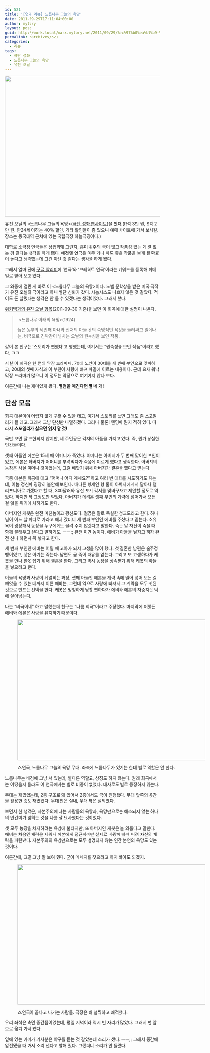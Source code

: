 ```yaml
---
id: 521
title: '[연극 리뷰] 느릅나무 그늘의 욕망'
date: 2011-09-29T17:11:04+00:00
author: mytory
layout: post
guid: http://work.local/marx.mytory.net/2011/09/29/%ec%97%b0%ea%b7%b9-%eb%a6%ac%eb%b7%b0-%eb%8a%90%eb%a6%85%eb%82%98%eb%ac%b4-%ea%b7%b8%eb%8a%98%ec%9d%98-%ec%9a%95%eb%a7%9d/
permalink: /archives/521
categories:
  - 리뷰
tags:
  - 극단 성좌
  - 느릅나무 그늘의 욕망
  - 유진 오닐
---
```

<img src="http://work.local/marx.mytory.net/wp-content/uploads/1/cfile6.uf.1568D94A4E849D1F301E8A.jpg" class="aligncenter" width="610" height="455" alt="" filename="IMG_5601.jpg" filemime="image/jpeg" />

유진 오닐의 <느릅나무 그늘의 욕망>(<a href="http://www.sungjwa.com/" target="_blank" title="[http://www.sungjwa.com/]로 이동합니다.">극단 성좌 웹사이트</a>)을 봤다.(R석 3만 원, S석 2만 원. 만24세 이하는 40% 할인. 기타 할인들이 좀 있으니 예매 사이트에 가서 보시길. 장소는 동국대역 근처에 있는 국립극장 하늘극장이다.)

대학로 소극장 연극들은 상업화돼 그런지, 흥미 위주의 극이 많고 작품성 있는 게 잘 없는 것 같다는 생각을 하게 됐다. 예전엔 연극은 아무 거나 봐도 좋은 작품을 보게 될 확률이 높다고 생각했는데 그건 아닌 것 같다는 생각을 하게 됐다.

그래서 얼마 전에 <a href="http://ccoma.tistory.com/759" target="_blank" title="[http://ccoma.tistory.com/759]로 이동합니다.">구글 알리미</a>에 &#8216;연극&#8217;와 &#8216;브레히트 연극&#8217;이라는 키워드를 등록해 이메일로 받아 보고 있다.

그 와중에 걸린 게 바로 이 <느릅나무 그늘의 욕망>이다. 노벨 문학상을 받은 미국 극작가 유진 오닐의 극이라고 하니 일단 신뢰가 갔다. 시놉시스도 나쁘지 않은 것 같았다. 적어도 돈 날렸다는 생각은 안 들 수 있겠다는 생각이었다. 그래서 봤다.

<a href="http://ko.wikipedia.org/wiki/%EC%9C%A0%EC%A7%84_%EC%98%A4%EB%8B%90" target="_blank" title="[http://ko.wikipedia.org/wiki/%EC%9C%A0%EC%A7%84_%EC%98%A4%EB%8B%90]로 이동합니다.">위키백과의 유진 오닐 항목</a>(2011-09-30 기준)을 보면 이 희곡에 대한 설명이 나온다.

> &nbsp;<느릅나무 아래의 욕망>(1924)
> 
> 늙은 농부의 세번째 아내와 전처의 아들 간의 숙명적인 욕정을 둘러싸고 일어나는, 비극으로 긴박감이 넘치는 오닐의 원숙성을 보인 작품.

같이 본 친구는 &#8216;스토리가 뻔했다&#8217;고 평했는데, 여기서는 &#8220;원숙성을 보인 작품&#8221;이라고 했다. ㅋㅋ

사실 이 희곡은 한 편의 막장 드라마다. 70대 노인이 30대를 세 번째 부인으로 맞이하고, 20대의 셋째 자식과 이 부인이 사랑에 빠져 파멸에 이르는 내용이다. 근데 요새 워낙 막장 드라마가 많으니 이 정도는 막장으로 여겨지지 않나 보다.

여튼간에 나는 재미있게 봤다. **별점을 매긴다면 별 네 개!**

## 단상 모음

희곡 대본이야 어렵지 않게 구할 수 있을 테고, 여기서 스토리를 쓰면 그래도 좀 스포일러가 될 테고. 그래서 그냥 단상만 나열하겠다. 그러나 물론! 엔딩이 뭔지 적혀 있다. 따라서 **스포일러가 싫으면 읽지 말 것!**

극만 보면 잘 표현되지 않지만, 세 주인공은 각자의 아픔을 가지고 있다. 즉, 뭔가 상실한 인간들이다.

셋째 아들인 에본은 15세 때 어머니가 죽었다. 어머니는 아버지가 두 번째 맞이한 부인이었고, 에본은 아버지가 어머니를 부려먹다가 죽음에 이르게 했다고 생각한다. 아버지의 농장은 사실 어머니 것이었는데, 그걸 빼앗기 위해 아버지가 결혼을 했다고 믿는다.

극중 에본은 허공에 대고 &#8220;어머니 어디 계세요?&#8221; 하고 여러 번 대화를 시도하기도 하는데, 이놈 정신이 굉장히 불안해 보인다. 배다른 형제인 형 둘이 아버지에게서 달아나 캘리포니아로 가겠다고 할 때, 300달러와 유산 포기 각서를 맞바꾸자고 제안할 정도로 약았다. 하지만 딱 그정도만 약았다. 아버지가 데려온 셋째 부인의 계략에 넘어가서 모든 걸 잃을 위기에 처하기도 한다.

아버지인 케봇은 완전 미친놈이고 광신도다. 젊잖은 말로 독실한 청교도라고 한다. 하나님이 어느 날 어디로 가라고 해서 갔더니 세 번째 부인인 에비를 주셨다고 믿는다. 소유욕이 굉장해서 농장을 누구에게도 물려 주지 않겠다고 말한다. 죽는 날 자신이 죽을 때 함께 불태우고 싶다고 말하기도. ㅡㅡ;; 완전 미친 놈이다. 에비가 아들을 낳자고 하자 완전 신나 하면서 꼭 낳자고 한다.

세 번째 부인인 에비는 어릴 때 고아가 되서 고생을 많이 했다. 첫 결혼한 남편은 술주정뱅이였고, 낳은 아기는 죽는다. 남편도 곧 죽어 자유를 얻는다. 그리고 또 고생하다가 케봇을 만나 한몫 잡기 위해 결혼을 한다. 그리고 역시 농장을 상속받기 위해 케봇의 아들을 낳으려고 한다.

이들의 욕망과 사랑이 뒤얽히는 과정, 셋째 아들인 에본을 계략 속에 밀어 넣어 모든 걸 빼앗을 수 있는 데까지 이른 에비는, 그런데 역으로 사랑에 빠져서 그 계략을 모두 헛된 것으로 만드는 선택을 한다. 케봇은 멍청하게 당할 뻔하다가 에비와 에본의 자중지란 덕에 살아남는다.&nbsp;

나는 &#8220;비극이네&#8221; 하고 말했는데 친구는 &#8220;나름 희극&#8221;이라고 주장했다. 마지막에 어쨌든 에비와 에본은 사랑을 유지하기 때문이다.<figure style="width: 610px" class="wp-caption aligncenter">

<img src="http://work.local/marx.mytory.net/wp-content/uploads/1/cfile2.uf.1404683A4E84A49F26705B.jpg" width="610" height="455" alt="" filename="cfile2.uf.1404683A4E84A49F26705B.jpg" filemime="" /><figcaption class="wp-caption-text">△연극, 느릅나무 그늘의 욕망 무대. 좌측에 느릅나무가 있기는 한데 별로 역할은 안 한다.</figcaption></figure> 

느릅나무는 배경에 그냥 서 있는데, 별다른 역할도, 상징도 하지 않는다. 원래 희곡에서는 어땠을지 몰라도 이 연극에서는 별로 비중이 없었다. 대사로도 별로 등장하지 않는다.

무대는 재밌었는데, 2층 구조로 돼 있어서 2층에서도 극이 진행됐다.&nbsp;무대 앞쪽의 공간을 활용한 것도 재밌었다. 무대 안은 실내, 무대 밖은 실외였다.

보면서 한 생각은, 자본주의에 사는 사람들의 욕망과, 욕망만으로는 해소되지 않는 하나의 인간미가 얽히는 것을 나름 잘 묘사했다는 것이었다.

셋 모두 농장을 차지하려는 욕심에 불타지만, 또 아버지인 케봇은 늘 외롭다고 말한다. 에비는 처음엔 계략을 세워서 에본에게 접근하지만 실제로 사랑에 빠져 버려 자신의 계략을 파탄낸다. 자본주의의 욕심만으로는 모두 설명되지 않는 인간 본연의 욕망도 있는 것이다.

여튼간에, 그걸 그냥 잘 보여 줬다. 굳이 메세지를 찾으려고 하지 않아도 되겠지.<figure style="width: 610px" class="wp-caption aligncenter">

<img src="http://work.local/marx.mytory.net/wp-content/uploads/1/cfile7.uf.131BDD394E84A5B2311FD8.jpg" width="610" height="455" alt="" filename="cfile7.uf.131BDD394E84A5B2311FD8.jpg" filemime="" /><figcaption class="wp-caption-text">△연극이 끝나고 나가는 사람들. 극장은 꽤 널찍하고 쾌적했다.</figcaption></figure> 

우리 좌석은 측면 중간쯤이었는데, 평일 저녁이라 역시 빈 자리가 많았다. 그래서 맨 앞으로 옮겨 가서 봤다.

옆에 있는 카메가 기사분은 야구를 듣는 것 같았는데 소리가 샜다. ㅡㅡ;; 그래서 중간에 암전됐을 때 가서 소리 샌다고 말해 줬다. 그랬더니 소리가 안 들렸다.
